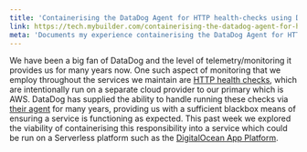 ```yaml
---
title: 'Containerising the DataDog Agent for HTTP health-checks using DigitalOcean App Platform and Terraform'
link: https://tech.mybuilder.com/containerising-the-datadog-agent-for-http-health-checks-using-digitalocean-app-platform-and-terraform/
meta: 'Documents my experience containerising the DataDog Agent for HTTP health-checks using DigitalOcean App Platform and Terraform'
---
```


We have been a big fan of DataDog and the level of telemetry/monitoring it provides us for many years now.
One such aspect of monitoring that we employ throughout the services we maintain are [HTTP health checks](https://docs.datadoghq.com/integrations/http_check/), which are intentionally run on a separate cloud provider to our primary which is AWS.
DataDog has supplied the ability to handle running these checks via [their agent](https://docs.datadoghq.com/agent/) for many years, providing us with a sufficient blackbox means of ensuring a service is functioning as expected.
This past week we explored the viability of containerising this responsibility into a service which could be run on a Serverless platform such as the [DigitalOcean App Platform](https://www.digitalocean.com/products/app-platform).

<!--more-->
